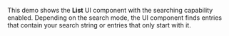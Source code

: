 This demo shows the **List** UI component with the searching capability enabled. Depending on&nbsp;the search mode, the UI component finds entries that contain your search string or&nbsp;entries that only start with&nbsp;it.